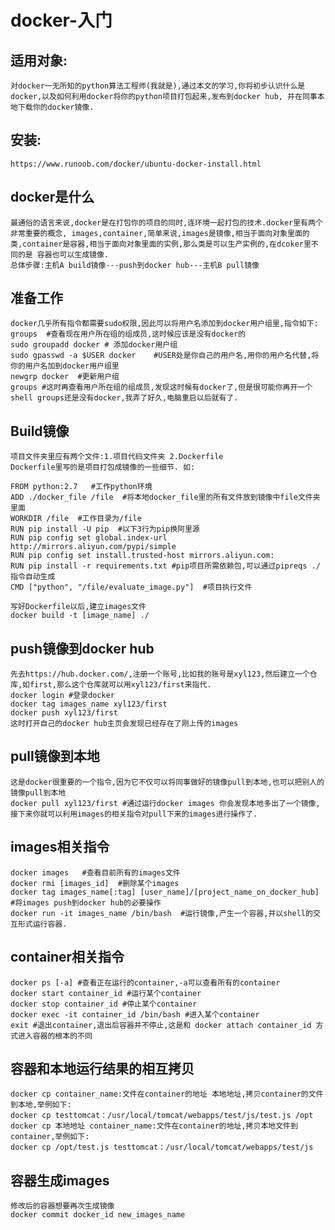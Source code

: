 # docker-入门
适用对象:
-----
    对docker一无所知的python算法工程师(我就是),通过本文的学习,你将初步认识什么是docker,以及如何利用docker将你的python项目打包起来,发布到docker hub, 并在同事本地下载你的docker镜像.
安装:
----
    https://www.runoob.com/docker/ubuntu-docker-install.html
docker是什么
----
    最通俗的语言来说,docker是在打包你的项目的同时,连环境一起打包的技术.docker里有两个非常重要的概念, images,container,简单来说,images是镜像,相当于面向对象里面的类,container是容器,相当于面向对象里面的实例,那么类是可以生产实例的,在dcoker里不同的是 容器也可以生成镜像.
    总体步骤:主机A build镜像---push到docker hub---主机B pull镜像
准备工作
----
    docker几乎所有指令都需要sudo权限,因此可以将用户名添加到docker用户组里,指令如下:
    groups  #查看现在用户所在组的组成员,这时候应该是没有docker的
    sudo groupadd docker # 添加docker用户组
    sudo gpasswd -a $USER docker	#USER处是你自己的用户名,用你的用户名代替,将你的用户名加到docker用户组里
    newgrp docker  #更新用户组
    groups #这时再查看用户所在组的组成员,发现这时候有docker了,但是很可能你再开一个shell groups还是没有docker,我弄了好久,电脑重启以后就有了.
Build镜像
----
    项目文件夹里应有两个文件:1.项目代码文件夹 2.Dockerfile
    Dockerfile里写的是项目打包成镜像的一些细节. 如:
     
    FROM python:2.7   #工作python环境
    ADD ./docker_file /file  #将本地docker_file里的所有文件放到镜像中file文件夹里面
    WORKDIR /file  #工作目录为/file
    RUN pip install -U pip  #以下3行为pip换阿里源
    RUN pip config set global.index-url http://mirrors.aliyun.com/pypi/simple
    RUN pip config set install.trusted-host mirrors.aliyun.com:
    RUN pip install -r requirements.txt #pip项目所需依赖包,可以通过pipreqs ./ 指令自动生成
    CMD ["python", "/file/evaluate_image.py"]  #项目执行文件
    
    写好Dockerfile以后,建立images文件
    docker build -t [image_name] ./

push镜像到docker hub
----
    先去https://hub.docker.com/,注册一个账号,比如我的账号是xyl123,然后建立一个仓库,如first,那么这个仓库就可以用xyl123/first来指代.
    docker login #登录docker
    docker tag images_name xyl123/first
    docker push xyl123/first
    这时打开自己的docker hub主页会发现已经存在了刚上传的images
pull镜像到本地
----
    这是docker很重要的一个指令,因为它不仅可以将同事做好的镜像pull到本地,也可以把别人的镜像pull到本地
    docker pull xyl123/first #通过运行docker images 你会发现本地多出了一个镜像,接下来你就可以利用images的相关指令对pull下来的images进行操作了.
    
images相关指令
-----
    docker images   #查看目前所有的images文件
    docker rmi [images_id]  #删除某个images
    docker tag images_name[:tag] [user_name]/[project_name_on_docker_hub]  #将images push到docker hub的必要操作
    docker run -it images_name /bin/bash  #运行镜像,产生一个容器,并以shell的交互形式运行容器.
container相关指令
----
    docker ps [-a] #查看正在运行的container,-a可以查看所有的container
    docker start container_id #运行某个container
    docker stop container_id #停止某个container
    docker exec -it container_id /bin/bash #进入某个container
    exit #退出container,退出后容器并不停止,这是和 docker attach container_id 方式进入容器的根本的不同
容器和本地运行结果的相互拷贝
----
    docker cp container_name:文件在container的地址 本地地址,拷贝container的文件到本地,举例如下:
    docker cp testtomcat：/usr/local/tomcat/webapps/test/js/test.js /opt
    docker cp 本地地址 container_name:文件在container的地址,拷贝本地文件到container,举例如下:
    docker cp /opt/test.js testtomcat：/usr/local/tomcat/webapps/test/js
容器生成images
----
    修改后的容器想要再次生成镜像
    docker commit docker_id new_images_name
